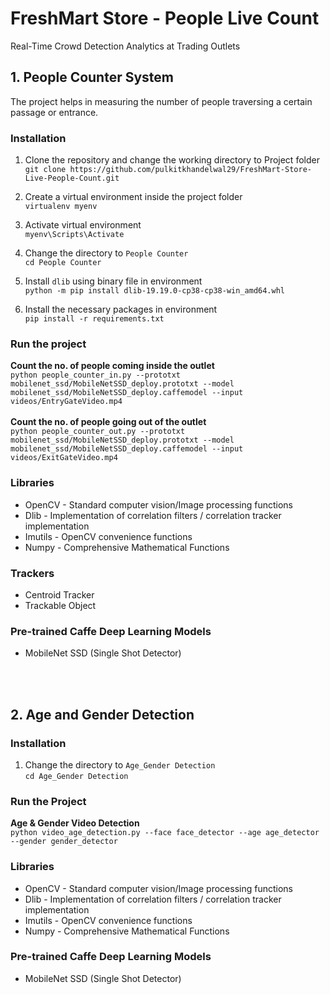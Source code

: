 # FreshMart Store - People Live Count
Real-Time Crowd Detection Analytics at Trading Outlets

## 1. People Counter System
The project helps in measuring the number of people traversing a certain passage or entrance.

### Installation
1. Clone the repository and change the working directory to Project folder<br>
`git clone https://github.com/pulkitkhandelwal29/FreshMart-Store-Live-People-Count.git`

2. Create a virtual environment inside the project folder<br>
`virtualenv myenv`

3. Activate virtual environment <br>
`myenv\Scripts\Activate`

4. Change the directory to `People Counter`<br>
`cd People Counter`

5. Install `dlib` using binary file in environment <br>
`python -m pip install dlib-19.19.0-cp38-cp38-win_amd64.whl`

5. Install the necessary packages in environment <br>
`pip install -r requirements.txt`

### Run the project
<b>Count the no. of people coming inside the outlet</b><br>
`python people_counter_in.py --prototxt mobilenet_ssd/MobileNetSSD_deploy.prototxt --model mobilenet_ssd/MobileNetSSD_deploy.caffemodel --input videos/EntryGateVideo.mp4`
<br><br>
<b>Count the no. of people going out of the outlet</b><br>
`python people_counter_out.py --prototxt mobilenet_ssd/MobileNetSSD_deploy.prototxt --model mobilenet_ssd/MobileNetSSD_deploy.caffemodel --input videos/ExitGateVideo.mp4`

### Libraries
* OpenCV - Standard computer vision/Image processing functions
* Dlib - Implementation of correlation filters / correlation tracker implementation
* Imutils - OpenCV convenience functions
* Numpy - Comprehensive Mathematical Functions

### Trackers 
* Centroid Tracker
* Trackable Object

### Pre-trained Caffe Deep Learning Models
* MobileNet SSD (Single Shot Detector)

<br><br>
## 2. Age and Gender Detection

### Installation

1. Change the directory to `Age_Gender Detection`<br>
`cd Age_Gender Detection`

### Run the Project

<b>Age & Gender Video Detection</b><br>
`python video_age_detection.py --face face_detector --age age_detector --gender gender_detector`

### Libraries
* OpenCV - Standard computer vision/Image processing functions
* Dlib - Implementation of correlation filters / correlation tracker implementation
* Imutils - OpenCV convenience functions
* Numpy - Comprehensive Mathematical Functions

### Pre-trained Caffe Deep Learning Models
* MobileNet SSD (Single Shot Detector)






